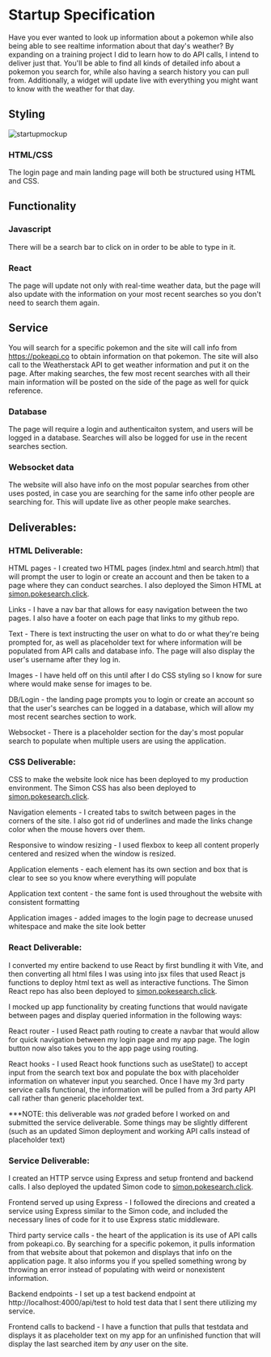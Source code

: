 # Startup Specification

Have you ever wanted to look up information about a pokemon while also being able to see realtime information about that day's weather? By expanding on a training project I did to learn how to do API calls, I intend to deliver just that.
You'll be able to find all kinds of detailed info about a pokemon you search for, while also having a search history you can pull from. Additionally, a widget will update live with everything you might want to know with the weather for that day.

## Styling

![startupmockup](https://github.com/user-attachments/assets/ab58a50e-33a2-4539-b17f-cc854206994f)

### HTML/CSS

The login page and main landing page will both be structured using HTML and CSS.

## Functionality

### Javascript

There will be a search bar to click on in order to be able to type in it.

### React

The page will update not only with real-time weather data, but the page will also update with the information on your most recent searches so you don't need to search them again.

## Service

You will search for a specific pokemon and the site will call info from https://pokeapi.co to obtain information on that pokemon. The site will also call to the Weatherstack API to get weather information and put it on the page. After making searches, the few most recent searches with all their main information will be posted on the side of the page as well for quick reference.

### Database

The page will require a login and authenticaiton system, and users will be logged in a database. Searches will also be logged for use in the recent searches section.

### Websocket data

The website will also have info on the most popular searches from other uses posted, in case you are searching for the same info other people are searching for. This will update live as other people make searches.

## Deliverables:

### HTML Deliverable: 

HTML pages - I created two HTML pages (index.html and search.html) that will prompt the user to login or create an account and then be taken to a page where they can conduct searches. I also deployed the Simon HTML at [simon.pokesearch.click](https://simon.pokesearch.click).

Links - I have a nav bar that allows for easy navigation between the two pages. I also have a footer on each page that links to my github repo.

Text - There is text instructing the user on what to do or what they're being prompted for, as well as placeholder text for where information will be populated from API calls and database info. The page will also display the user's username after they log in.

Images - I have held off on this until after I do CSS styling so I know for sure where would make sense for images to be.

DB/Login - the landing page prompts you to login or create an account so that the user's searches can be logged in a database, which will allow my most recent searches section to work.

Websocket - There is a placeholder section for the day's most popular search to populate when multiple users are using the application.

### CSS Deliverable: 

CSS to make the website look nice has been deployed to my production environment. The Simon CSS has also been deployed to [simon.pokesearch.click](https://simon.pokesearch.click).

Navigation elements - I created tabs to switch between pages in the corners of the site. I also got rid of underlines and made the links change color when the mouse hovers over them.

Responsive to window resizing - I used flexbox to keep all content properly centered and resized when the window is resized.

Application elements - each element has its own section and box that is clear to see so you know where everything will populate

Application text content - the same font is used throughout the website with consistent formatting

Application images - added images to the login page to decrease unused whitespace and make the site look better

### React Deliverable:

I converted my entire backend to use React by first bundling it with Vite, and then converting all html files I was using into jsx files that used React js functions to deploy html text as well as interactive functions. The Simon React repo has also been deployed to [simon.pokesearch.click](https://simon.pokesearch.click).

I mocked up app functionality by creating functions that would navigate between pages and display queried information in the following ways:

React router - I used React path routing to create a navbar that would allow for quick navigation between my login page and my app page. The login button now also takes you to the app page using routing.

React hooks - I used React hook functions such as useState() to accept input from the search text box and populate the box with placeholder information on whatever input you searched. Once I have my 3rd party service calls functional, the information will be pulled from a 3rd party API call rather than generic placeholder text.

***NOTE: this deliverable was *not* graded before I worked on and submitted the service deliverable. Some things may be slightly different (such as an updated Simon deployment and working API calls instead of placeholder text)

### Service Deliverable:

I created an HTTP servce using Express and setup frontend and backend calls. I also deployed the updated Simon code to [simon.pokesearch.click](https://simon.pokesearch.click).

Frontend served up using Express - I followed the direcions and created a service using Express similar to the Simon code, and included the necessary lines of code for it to use Express static middleware.

Third party service calls - the heart of the application is its use of API calls from pokeapi.co. By searching for a specific pokemon, it pulls information from that website about that pokemon and displays that info on the application page. It also informs you if you spelled something wrong by throwing an error instead of populating with weird or nonexistent information.

Backend endpoints - I set up a test backend endpoint at http://localhost:4000/api/test to hold test data that I sent there utilizing my service.

Frontend calls to backend - I have a function that pulls that testdata and displays it as placeholder text on my app for an unfinished function that will display the last searched item by *any* user on the site.
